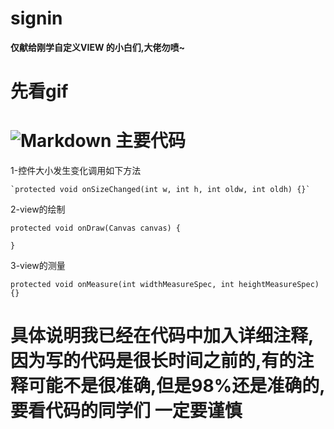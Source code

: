 # signin
**仅献给刚学自定义VIEW 的小白们,大佬勿喷~**

先看gif
=
![Markdown](http://i2.kiimg.com/1949/8a91a6c34100575e.gif)
主要代码
=
 1-控件大小发生变化调用如下方法


	`protected void onSizeChanged(int w, int h, int oldw, int oldh) {}`
2-view的绘制

    protected void onDraw(Canvas canvas) {
   
    }

3-view的测量

 	protected void onMeasure(int widthMeasureSpec, int heightMeasureSpec) {}



具体说明我已经在代码中加入详细注释,因为写的代码是很长时间之前的,有的注释可能不是很准确,但是98%还是准确的,要看代码的同学们  一定要谨慎
=

